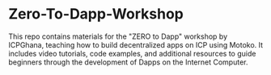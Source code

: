 # Zero-To-Dapp-Workshop
This repo contains materials for the "ZERO to Dapp" workshop by ICPGhana, teaching how to build decentralized apps on ICP using Motoko. It includes video tutorials, code examples, and additional resources to guide beginners through the development of Dapps on the Internet Computer.
